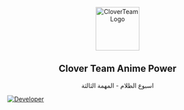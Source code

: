 <p align="center">
    <img width="100px" src="https://c.top4top.io/p_268067dqq1.png" align="center" alt="CloverTeamLogo" />
    <h2 align="center">Clover Team Anime Power</h2>
    <p align="center">اسبوع الظلام - المهمة الثالثة</p>
    <a href="https://www.facebook.com/Clover.Anime.Power" target="_blank">
        <img src="https://img.shields.io/badge/Developer-1877f2?style=for-the-badge&logo=facebook&logoColor=white" alt="Developer" />
    </a>
</p>
